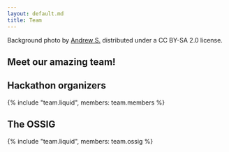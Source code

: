 ```yaml
---
layout: default.md
title: Team
---
```

<div class="bg-image" style="background: url('../_img/background_imgs/brisbane_6.jpg') no-repeat center center/cover;"></div>

<!-- Added floating credits for background photo -->
<div class="photo-credits">
  Background photo by
  <a href="https://flic.kr/p/fbNRhR" target="_blank" rel="noopener">Andrew S.</a>
  distributed under a
  <a href="https://creativecommons.org/licenses/by-sa/2.0/" target="_blank" rel="noopener"><i class="fab fa-creative-commons"></i><i class="fa-brands fa-creative-commons-by"></i><i class="fa-brands fa-creative-commons-sa"></i></a>
  CC BY-SA 2.0 license.
</div>


<section class="content">

# Meet our amazing team!

## Hackathon organizers

{% include "team.liquid", members: team.members %}

## The OSSIG

{% include "team.liquid", members: team.ossig %}

</section>
